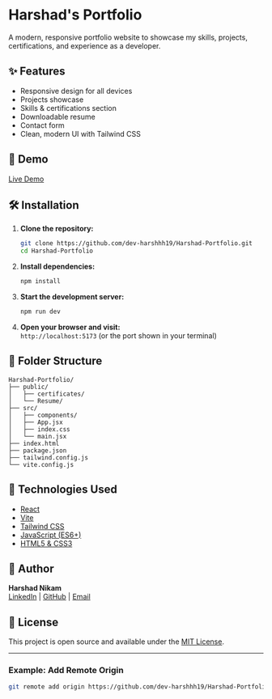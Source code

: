 # Harshad's Portfolio

A modern, responsive portfolio website to showcase my skills, projects, certifications, and experience as a developer.

## ✨ Features

- Responsive design for all devices
- Projects showcase
- Skills & certifications section
- Downloadable resume
- Contact form
- Clean, modern UI with Tailwind CSS

## 🚀 Demo

<!-- If you have a live site, add the link below -->
[Live Demo](#)

## 🛠️ Installation

1. **Clone the repository:**
   ```bash
   git clone https://github.com/dev-harshhh19/Harshad-Portfolio.git
   cd Harshad-Portfolio
   ```

2. **Install dependencies:**
   ```bash
   npm install
   ```

3. **Start the development server:**
   ```bash
   npm run dev
   ```

4. **Open your browser and visit:**  
   `http://localhost:5173` (or the port shown in your terminal)

## 📁 Folder Structure

```
Harshad-Portfolio/
├── public/
│   ├── certificates/
│   └── Resume/
├── src/
│   ├── components/
│   ├── App.jsx
│   ├── index.css
│   └── main.jsx
├── index.html
├── package.json
├── tailwind.config.js
└── vite.config.js
```

## 🧰 Technologies Used

- [React](https://reactjs.org/)
- [Vite](https://vitejs.dev/)
- [Tailwind CSS](https://tailwindcss.com/)
- [JavaScript (ES6+)](https://developer.mozilla.org/en-US/docs/Web/JavaScript)
- [HTML5 & CSS3](https://developer.mozilla.org/en-US/docs/Web)

## 👤 Author

**Harshad Nikam**  
[LinkedIn](#) | [GitHub](https://github.com/dev-harshhh19) | [Email](#)

## 📄 License

This project is open source and available under the [MIT License](LICENSE).

---

### Example: Add Remote Origin

```bash
git remote add origin https://github.com/dev-harshhh19/Harshad-Portfolio.git
``` 